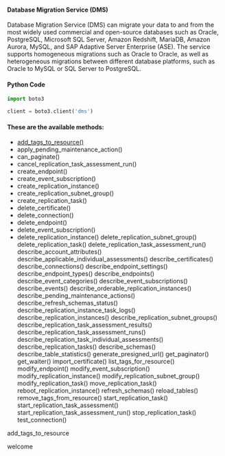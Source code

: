 #### Database Migration Service (DMS)
Database Migration Service (DMS) can migrate your data to and from the most widely used commercial and open-source databases such as Oracle, PostgreSQL, Microsoft SQL Server, Amazon Redshift, MariaDB, Amazon Aurora, MySQL, and SAP Adaptive Server Enterprise (ASE). The service supports homogeneous migrations such as Oracle to Oracle, as well as heterogeneous migrations between different database platforms, such as Oracle to MySQL or SQL Server to PostgreSQL.

#### Python Code
```python
import boto3

client = boto3.client('dms')
```

#### These are the available methods:

* [add_tags_to_resource()](#add_tags_to_resource)
* apply_pending_maintenance_action()
* can_paginate()
* cancel_replication_task_assessment_run()
* create_endpoint()
* create_event_subscription()
* create_replication_instance()
* create_replication_subnet_group()
* create_replication_task()
* delete_certificate()
* delete_connection()
* delete_endpoint()
* delete_event_subscription()
* delete_replication_instance()
delete_replication_subnet_group()
delete_replication_task()
delete_replication_task_assessment_run()
describe_account_attributes()
describe_applicable_individual_assessments()
describe_certificates()
describe_connections()
describe_endpoint_settings()
describe_endpoint_types()
describe_endpoints()
describe_event_categories()
describe_event_subscriptions()
describe_events()
describe_orderable_replication_instances()
describe_pending_maintenance_actions()
describe_refresh_schemas_status()
describe_replication_instance_task_logs()
describe_replication_instances()
describe_replication_subnet_groups()
describe_replication_task_assessment_results()
describe_replication_task_assessment_runs()
describe_replication_task_individual_assessments()
describe_replication_tasks()
describe_schemas()
describe_table_statistics()
generate_presigned_url()
get_paginator()
get_waiter()
import_certificate()
list_tags_for_resource()
modify_endpoint()
modify_event_subscription()
modify_replication_instance()
modify_replication_subnet_group()
modify_replication_task()
move_replication_task()
reboot_replication_instance()
refresh_schemas()
reload_tables()
remove_tags_from_resource()
start_replication_task()
start_replication_task_assessment()
start_replication_task_assessment_run()
stop_replication_task()
test_connection()

add_tags_to_resource

welcome

